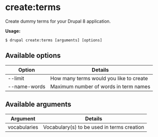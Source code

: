 # create:terms
Create dummy terms for your Drupal 8 application.

**Usage:**
```
$ drupal create:terms [arguments] [options]
```

## Available options
Option | Details
-------|-------------
--limit | How many terms would you like to create
--name-words | Maximum number of words in term names

## Available arguments
Argument | Details
---------|-------------
vocabularies | Vocabulary(s) to be used in terms creation
